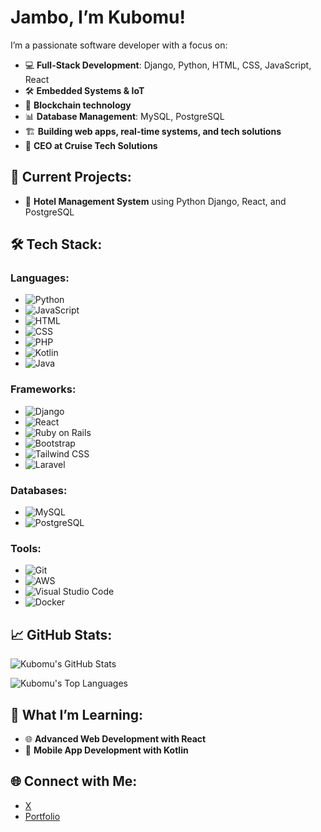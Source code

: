 # Jambo, I’m Kubomu!

I’m a passionate software developer with a focus on:

- 💻 **Full-Stack Development**: Django, Python, HTML, CSS, JavaScript, React
- 🛠 **Embedded Systems & IoT**
- 🔐 **Blockchain technology**
- 📊 **Database Management**: MySQL, PostgreSQL
- 🏗 **Building web apps, real-time systems, and tech solutions**
- 💼 **CEO at Cruise Tech Solutions**

## 🚀 Current Projects:

- 🔧 **Hotel Management System** using Python Django, React, and PostgreSQL

## 🛠 Tech Stack:

### Languages:

- ![Python](https://img.shields.io/badge/-Python-3776AB?style=flat-square&logo=python&logoColor=white)
- ![JavaScript](https://img.shields.io/badge/-JavaScript-F7DF1E?style=flat-square&logo=javascript&logoColor=black)
- ![HTML](https://img.shields.io/badge/-HTML-E34F26?style=flat-square&logo=html5&logoColor=white)
- ![CSS](https://img.shields.io/badge/-CSS-1572B6?style=flat-square&logo=css3&logoColor=white)
- ![PHP](https://img.shields.io/badge/-PHP-777BB4?style=flat-square&logo=php&logoColor=white)
- ![Kotlin](https://img.shields.io/badge/-Kotlin-7F52FF?style=flat-square&logo=kotlin&logoColor=white)
- ![Java](https://img.shields.io/badge/-Java-007396?style=flat-square&logo=oracle&logoColor=white)


### Frameworks:

- ![Django](https://img.shields.io/badge/-Django-092E20?style=flat-square&logo=django&logoColor=white)
- ![React](https://img.shields.io/badge/-React-61DAFB?style=flat-square&logo=react&logoColor=black)
- ![Ruby on Rails](https://img.shields.io/badge/-Ruby%20on%20Rails-CC0000?style=flat-square&logo=ruby-on-rails&logoColor=white)
- ![Bootstrap](https://img.shields.io/badge/-Bootstrap-7952B3?style=flat-square&logo=bootstrap&logoColor=white)
- ![Tailwind CSS](https://img.shields.io/badge/-Tailwind%20CSS-38B2AC?style=flat-square&logo=tailwind-css&logoColor=white)
- ![Laravel](https://img.shields.io/badge/-Laravel-FF2D20?style=flat-square&logo=laravel&logoColor=white)

### Databases:

- ![MySQL](https://img.shields.io/badge/-MySQL-4479A1?style=flat-square&logo=mysql&logoColor=white)
- ![PostgreSQL](https://img.shields.io/badge/-PostgreSQL-336791?style=flat-square&logo=postgresql&logoColor=white)

### Tools:

- ![Git](https://img.shields.io/badge/-Git-F05032?style=flat-square&logo=git&logoColor=white)
- ![AWS](https://img.shields.io/badge/-AWS-232F3E?style=flat-square&logo=amazon-aws&logoColor=white)
- ![Visual Studio Code](https://img.shields.io/badge/-Visual%20Studio%20Code-007ACC?style=flat-square&logo=visual-studio-code&logoColor=white)
- ![Docker](https://img.shields.io/badge/-Docker-2496ED?style=flat-square&logo=docker&logoColor=white)

## 📈 GitHub Stats:

![Kubomu's GitHub Stats](https://github-readme-stats.vercel.app/api?username=Kubomu&show_icons=true&theme=dark)

![Kubomu's Top Languages](https://github-readme-stats.vercel.app/api/top-langs/?username=Kubomu&layout=compact&theme=dark)

## 🌱 What I’m Learning:

- 🌐 **Advanced Web Development with React**
- 📱 **Mobile App Development with Kotlin**

## 🌐 Connect with Me:

- [X](https://x.com/KubomuEdi)
- [Portfolio](https://main.d29iii5eeiyzey.amplifyapp.com/)
